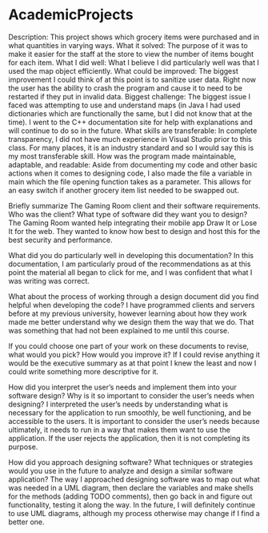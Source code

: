 # AcademicProjects

Description:
This project shows which grocery items were purchased and in what quantities in varying ways.
What it solved:
The purpose of it was to make it easier for the staff at the store to view the number of items bought for each item.
What I did well:
What I believe I did particularly well was that I used the map object efficiently.
What could be improved:
The biggest improvement I could think of at this point is to sanitize user data. Right now the user has the ability to crash the program and cause it to need to be restarted if they put in invalid data.
Biggest challenge:
The biggest issue I faced was attempting to use and understand maps (in Java I had used dictionaries which are functionally the same, but I did not know that at the time). I went to the C++ documentation site for help with explanations and will continue to do so in the future.
What skills are transferable:
In complete transparency, I did not have much experience in Visual Studio prior to this class. For many places, it is an industry standard and so I would say this is my most transferable skill.
How was the program made maintainable, adaptable, and readable:
Aside from documenting my code and other basic actions when it comes to designing code, I also made the file a variable in main which the file opening function takes as a parameter. This allows for an easy switch if another grocery item list needed to be swapped out.



Briefly summarize The Gaming Room client and their software requirements. Who was the client? What type of software did they want you to design?
  The Gaming Room wanted help integrating their mobile app Draw It or Lose It for the web. They wanted to know how best to design and host this for the best security and performance.
  
What did you do particularly well in developing this documentation?
  In this documentation, I am particularly proud of the recommendations as at this point the material all began to click for me, and I was confident that what I was writing was correct.

What about the process of working through a design document did you find helpful when developing the code?
  I have programmed clients and servers before at my previous university, however learning about how they work made me better understand why we design them the way that we do. That was something that had not been explained to me until this course.

If you could choose one part of your work on these documents to revise, what would you pick? How would you improve it?
  If I could revise anything it would be the executive summary as at that point I knew the least and now I could write something more descriptive for it.

How did you interpret the user’s needs and implement them into your software design? Why is it so important to consider the user’s needs when designing?
  I interpreted the user’s needs by understanding what is necessary for the application to run smoothly, be well functioning, and be accessible to the users. It is important to consider the user’s needs because ultimately, it needs to run in a way that makes them want to use the application. If the user rejects the application, then it is not completing its purpose.

How did you approach designing software? What techniques or strategies would you use in the future to analyze and design a similar software application?
  The way I approached designing software was to map out what was needed in a UML diagram, then declare the variables and make shells for the methods (adding TODO comments), then go back in and figure out functionality, testing it along the way. In the future, I will definitely continue to use UML diagrams, although my process otherwise may change if I find a better one.
